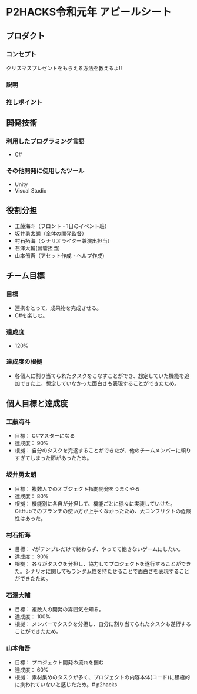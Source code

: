# P2HACKS令和元年 アピールシート

## プロダクト

### コンセプト
クリスマスプレゼントをもらえる方法を教えるよ!!

### 説明


### 推しポイント


## 開発技術

### 利用したプログラミング言語
- C#

### その他開発に使用したツール
- Unity
- Visual Studio

## 役割分担
- 工藤海斗（フロント・1日のイベント班）
- 坂井勇太朗（全体の開発監督）
- 村石拓海（シナリオライター兼演出担当）
- 石澤大輔(音響担当)
- 山本侑吾（アセット作成・ヘルプ作成）

## チーム目標

### 目標
- 連携をとって，成果物を完成させる。
- C#を楽しむ。

### 達成度
- 120%

### 達成度の根拠
- 各個人に割り当てられたタスクをこなすことができ、想定していた機能を追加できた上、想定していなかった面白さも表現することができたため。

## 個人目標と達成度

### 工藤海斗
- 目標： C#マスターになる
- 達成度： 90%
- 根拠： 自分のタスクを完遂することができたが、他のチームメンバーに頼りすぎてしまった節があったため。

### 坂井勇太朗
- 目標： 複数人でのオブジェクト指向開発をうまくやる
- 達成度： 80%
- 根拠： 機能別に各自が分担して、機能ごとに徐々に実装していけた。GitHubでのブランチの使い方が上手くなかったため、大コンフリクトの危険性はあった。

### 村石拓海
- 目標： √がテンプレだけで終わらず、やってて飽きないゲームにしたい。
- 達成度： 90%
- 根拠： 各々がタスクを分担し、協力してプロジェクトを遂行することができた。シナリオに関してもランダム性を持たせることで面白さを表現することができたため。

### 石澤大輔
- 目標： 複数人の開発の雰囲気を知る。
- 達成度： 100%
- 根拠： メンバーでタスクを分担し、自分に割り当てられたタスクも遂行することができたため。

### 山本侑吾
- 目標： プロジェクト開発の流れを掴む
- 達成度： 60%
- 根拠： 素材集めのタスクが多く、プロジェクトの内容本体(コード)に積極的に携われていないと感じたため。# p2hacks
